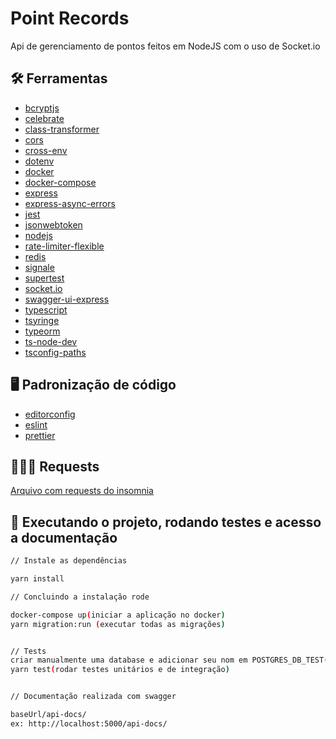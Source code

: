 # Point Records

Api de gerenciamento de pontos feitos em NodeJS com o uso de Socket.io

## :hammer_and_wrench: Ferramentas

- [bcryptjs](https://www.npmjs.com/package/bcryptjs)
- [celebrate](https://www.npmjs.com/package/celebrate)
- [class-transformer](https://www.npmjs.com/package/class-transformer)
- [cors](https://www.npmjs.com/package/cors)
- [cross-env](https://www.npmjs.com/package/cross-env)
- [dotenv](https://www.npmjs.com/package/dotenv)
- [docker](https://docs.docker.com/)
- [docker-compose](https://docs.docker.com/compose/)
- [express](https://expressjs.com/pt-br/)
- [express-async-errors](https://www.npmjs.com/package/express-async-errors)
- [jest](https://jestjs.io/pt-BR/)
- [jsonwebtoken](https://www.npmjs.com/package/jsonwebtoken)
- [nodejs](https://nodejs.org/en/docs/)
- [rate-limiter-flexible](https://www.npmjs.com/package/rate-limiter-flexible)
- [redis](https://www.npmjs.com/package/redis)
- [signale](https://www.npmjs.com/package/signale)
- [supertest](https://www.npmjs.com/package/supertest)
- [socket.io](https://socket.io/docs/v4/)
- [swagger-ui-express](https://www.npmjs.com/package/swagger-ui-express)
- [typescript](https://www.typescriptlang.org/)
- [tsyringe](https://www.npmjs.com/package/tsyringe)
- [typeorm](https://www.npmjs.com/package/typeorm)
- [ts-node-dev](https://www.npmjs.com/package/ts-node-dev)
- [tsconfig-paths](https://www.npmjs.com/package/tsconfig-paths)

## :desktop_computer: Padronização de código

- [editorconfig](https://EditorConfig.org)
- [eslint](https://eslint.org/)
- [prettier](https://prettier.io/)

## 👨🏻‍💻 Requests

[Arquivo com requests do insomnia](https://github.com/Marcos-afk/point-records/blob/master/Requests%20point%20records%20api.json)

## :rocket: Executando o projeto, rodando testes e acesso a documentação

```bash
// Instale as dependências

yarn install

// Concluindo a instalação rode

docker-compose up(iniciar a aplicação no docker)
yarn migration:run (executar todas as migrações)


// Tests
criar manualmente uma database e adicionar seu nom em POSTGRES_DB_TEST(para que seja possível rodar os testes de integração)
yarn test(rodar testes unitários e de integração)


// Documentação realizada com swagger

baseUrl/api-docs/
ex: http://localhost:5000/api-docs/


```
